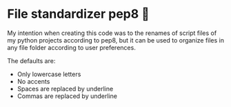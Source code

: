 # File standardizer pep8 🐍
My intention when creating this code was to the renames of script files of my python projects according to pep8, 
but it can be used to organize files in any file folder according to user preferences. 

The defaults are: 
- Only lowercase letters 
- No accents 
- Spaces are replaced by underline 
- Commas are replaced by underline
